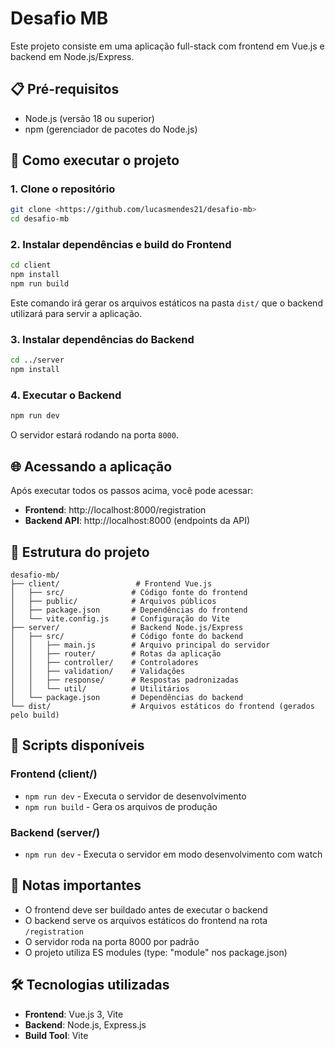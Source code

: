 # Desafio MB

Este projeto consiste em uma aplicação full-stack com frontend em Vue.js e backend em Node.js/Express.

## 📋 Pré-requisitos

- Node.js (versão 18 ou superior)
- npm (gerenciador de pacotes do Node.js)

## 🚀 Como executar o projeto

### 1. Clone o repositório

```bash
git clone <https://github.com/lucasmendes21/desafio-mb>
cd desafio-mb
```

### 2. Instalar dependências e build do Frontend

```bash
cd client
npm install
npm run build
```

Este comando irá gerar os arquivos estáticos na pasta `dist/` que o backend utilizará para servir a aplicação.

### 3. Instalar dependências do Backend

```bash
cd ../server
npm install
```

### 4. Executar o Backend

```bash
npm run dev
```

O servidor estará rodando na porta `8000`.

## 🌐 Acessando a aplicação

Após executar todos os passos acima, você pode acessar:

- **Frontend**: http://localhost:8000/registration
- **Backend API**: http://localhost:8000 (endpoints da API)

## 📁 Estrutura do projeto

```
desafio-mb/
├── client/                 # Frontend Vue.js
│   ├── src/               # Código fonte do frontend
│   ├── public/            # Arquivos públicos
│   ├── package.json       # Dependências do frontend
│   └── vite.config.js     # Configuração do Vite
├── server/                # Backend Node.js/Express
│   ├── src/               # Código fonte do backend
│   │   ├── main.js        # Arquivo principal do servidor
│   │   ├── router/        # Rotas da aplicação
│   │   ├── controller/    # Controladores
│   │   ├── validation/    # Validações
│   │   ├── response/      # Respostas padronizadas
│   │   └── util/          # Utilitários
│   └── package.json       # Dependências do backend
└── dist/                  # Arquivos estáticos do frontend (gerados pelo build)
```

## 🔧 Scripts disponíveis

### Frontend (client/)
- `npm run dev` - Executa o servidor de desenvolvimento
- `npm run build` - Gera os arquivos de produção

### Backend (server/)
- `npm run dev` - Executa o servidor em modo desenvolvimento com watch

## 📝 Notas importantes

- O frontend deve ser buildado antes de executar o backend
- O backend serve os arquivos estáticos do frontend na rota `/registration`
- O servidor roda na porta 8000 por padrão
- O projeto utiliza ES modules (type: "module" nos package.json)

## 🛠️ Tecnologias utilizadas

- **Frontend**: Vue.js 3, Vite
- **Backend**: Node.js, Express.js
- **Build Tool**: Vite